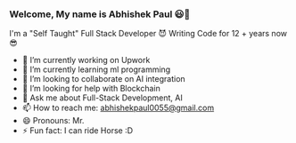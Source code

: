 ### Welcome, My name is Abhishek Paul 😃👋
I'm a "Self Taught" Full Stack Developer 😈 Writing Code for 12 + years now 😎


<!-- ![](https://img.shields.io/badge/Code-Angular-informational?style=flat&logo=angular&logoColor=white&color=4AB197) -->

- 🔭 I’m currently working on Upwork
- 🌱 I’m currently learning ml programming
- 👯 I’m looking to collaborate on AI integration
- 🤔 I’m looking for help with Blockchain
- 💬 Ask me about Full-Stack Development, AI
- 📫 How to reach me: abhishekpaul0055@gmail.com
- 😄 Pronouns: Mr.
- ⚡ Fun fact: I can ride Horse :D

